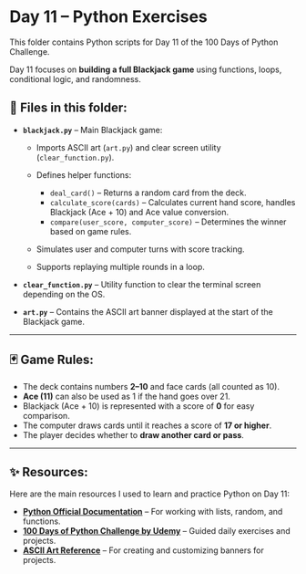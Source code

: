 # Day 11 – Python Exercises

This folder contains Python scripts for Day 11 of the 100 Days of Python Challenge.

Day 11 focuses on **building a full Blackjack game** using functions, loops, conditional logic, and randomness.

## 📂 Files in this folder:

- **`blackjack.py`** – Main Blackjack game:

  - Imports ASCII art (`art.py`) and clear screen utility (`clear_function.py`).
  - Defines helper functions:

    - `deal_card()` – Returns a random card from the deck.
    - `calculate_score(cards)` – Calculates current hand score, handles Blackjack (Ace + 10) and Ace value conversion.
    - `compare(user_score, computer_score)` – Determines the winner based on game rules.

  - Simulates user and computer turns with score tracking.
  - Supports replaying multiple rounds in a loop.

- **`clear_function.py`** – Utility function to clear the terminal screen depending on the OS.

- **`art.py`** – Contains the ASCII art banner displayed at the start of the Blackjack game.

---

## 🃏 Game Rules:

- The deck contains numbers **2–10** and face cards (all counted as 10).
- **Ace (11)** can also be used as 1 if the hand goes over 21.
- Blackjack (Ace + 10) is represented with a score of **0** for easy comparison.
- The computer draws cards until it reaches a score of **17 or higher**.
- The player decides whether to **draw another card or pass**.

---

## ✨ Resources:

Here are the main resources I used to learn and practice Python on Day 11:

- [**Python Official Documentation**](https://docs.python.org/3/) – For working with lists, random, and functions.
- [**100 Days of Python Challenge by Udemy**](https://www.udemy.com/course/100-days-of-code/?couponCode=KEEPLEARNING) – Guided daily exercises and projects.
- [**ASCII Art Reference**](https://textart.sh/) – For creating and customizing banners for projects.
